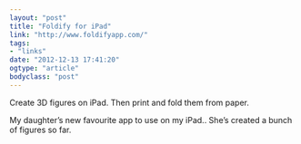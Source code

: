 ```yaml
---
layout: "post"
title: "Foldify for iPad"
link: "http://www.foldifyapp.com/"
tags: 
- "links"
date: "2012-12-13 17:41:20"
ogtype: "article"
bodyclass: "post"
---
```


Create 3D figures on iPad. Then print and fold them from paper.

My daughter’s new favourite app to use on my iPad.. She’s created a bunch of figures so far.